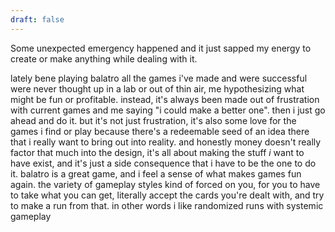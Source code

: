 ```yaml
---
draft: false
---
```


Some unexpected emergency happened and it just sapped my energy to create or make anything while dealing with it.

lately bene playing balatro
all the games i've made and were successful were never thought up in a lab or out of thin air, me hypothesizing what might be fun or profitable. instead, it's always been made out of frustration with current games and me saying "i could make a better one". then i just go ahead and do it.
but it's not just frustration, it's also some love for the games i find or play
because there's a redeemable seed of an idea there that i really want to bring out into reality. and honestly money doesn't really factor that much into the design, it's all about making the stuff *i* want to have exist, and it's just a side consequence that i have to be the one to do it.
balatro is a great game, and i feel a sense of what makes games fun again. the variety of gameplay styles kind of forced on you, for you to have to take what you can get, literally accept the cards you're dealt with, and try to make a run from that.
in other words i like randomized runs with systemic gameplay